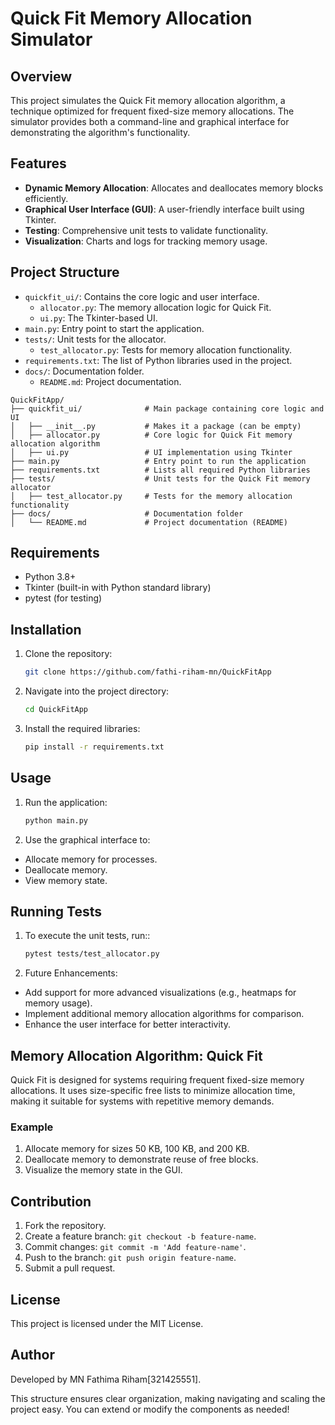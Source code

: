 # Quick Fit Memory Allocation Simulator

## Overview
This project simulates the Quick Fit memory allocation algorithm, a technique optimized for frequent fixed-size memory allocations. The simulator provides both a command-line and graphical interface for demonstrating the algorithm's functionality.

## Features
- **Dynamic Memory Allocation**: Allocates and deallocates memory blocks efficiently.
- **Graphical User Interface (GUI)**: A user-friendly interface built using Tkinter.
- **Testing**: Comprehensive unit tests to validate functionality.
- **Visualization**: Charts and logs for tracking memory usage.

## Project Structure
- `quickfit_ui/`: Contains the core logic and user interface.
  - `allocator.py`: The memory allocation logic for Quick Fit.
  - `ui.py`: The Tkinter-based UI.
- `main.py`: Entry point to start the application.
- `tests/`: Unit tests for the allocator.
  - `test_allocator.py`: Tests for memory allocation functionality.
- `requirements.txt`: The list of Python libraries used in the project.
- `docs/`: Documentation folder.
  - `README.md`: Project documentation.
```plaintext
QuickFitApp/
├── quickfit_ui/              # Main package containing core logic and UI
│   ├── __init__.py           # Makes it a package (can be empty)
│   ├── allocator.py          # Core logic for Quick Fit memory allocation algorithm
│   ├── ui.py                 # UI implementation using Tkinter
├── main.py                   # Entry point to run the application
├── requirements.txt          # Lists all required Python libraries
├── tests/                    # Unit tests for the Quick Fit memory allocator
│   ├── test_allocator.py     # Tests for the memory allocation functionality
├── docs/                     # Documentation folder
│   └── README.md             # Project documentation (README)
```

## Requirements
- Python 3.8+
- Tkinter (built-in with Python standard library)
- pytest (for testing)


## Installation
1. Clone the repository:
   ```bash
   git clone https://github.com/fathi-riham-mn/QuickFitApp
   ```

2. Navigate into the project directory:
   ```bash
   cd QuickFitApp
   ```

3. Install the required libraries:
   ```bash
   pip install -r requirements.txt
   ```
   
## Usage
1. Run the application:
   ```bash
   python main.py
   ```

2. Use the graphical interface to:
- Allocate memory for processes.
- Deallocate memory.
- View memory state.

## Running Tests
1. To execute the unit tests, run::
   ```bash
   pytest tests/test_allocator.py
   ```

2. Future Enhancements:
- Add support for more advanced visualizations (e.g., heatmaps for memory usage).
- Implement additional memory allocation algorithms for comparison.
- Enhance the user interface for better interactivity.



## Memory Allocation Algorithm: Quick Fit
Quick Fit is designed for systems requiring frequent fixed-size memory allocations. It uses size-specific free lists to minimize allocation time, making it suitable for systems with repetitive memory demands.

### Example
1. Allocate memory for sizes 50 KB, 100 KB, and 200 KB.
2. Deallocate memory to demonstrate reuse of free blocks.
3. Visualize the memory state in the GUI.

## Contribution
1. Fork the repository.
2. Create a feature branch: `git checkout -b feature-name`.
3. Commit changes: `git commit -m 'Add feature-name'`.
4. Push to the branch: `git push origin feature-name`.
5. Submit a pull request.

## License
This project is licensed under the MIT License.

## Author
Developed by MN Fathima Riham[321425551].


This structure ensures clear organization, making navigating and scaling the project easy. You can extend or modify the components as needed!



